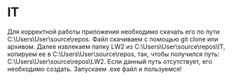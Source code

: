 # IT
Для корректной работы приложения необходимо скачать его по пути C:\Users\User\source\repos.
Файл скачиваем с помощью git clone или архивом.
Далее извлекаем папку LW2 из C:\Users\User\source\repos\IT, копируем ее в C:\Users\User\source\repos, так, чтобы получился путь: C:\Users\User\source\repos\LW2.
Если данный путь отсутствует, его необходимо создать.
Запускаем .exe файл и пользуемся!
